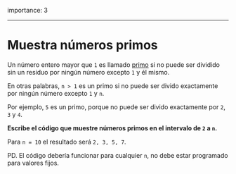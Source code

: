 importance: 3

---

# Muestra números primos

Un número entero mayor que `1` es llamado [primo](https://es.wikipedia.org/wiki/N%C3%BAmero_primo) si no puede ser dividido sin un residuo por ningún número excepto `1` y él mismo.

En otras palabras, `n > 1` es un primo si no puede ser divido exactamente por ningún número excepto `1` y `n`.

Por ejemplo, `5` es un primo, porque no puede ser divido exactamente por `2`, `3` y `4`.

**Escribe el código que muestre números primos en el intervalo de `2` a `n`.**

Para `n = 10` el resultado será `2, 3, 5, 7`.

PD. El código debería funcionar para cualquier `n`, no debe estar programado para valores fijos.
